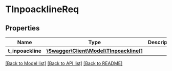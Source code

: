 # TInpoacklineReq

## Properties
Name | Type | Description | Notes
------------ | ------------- | ------------- | -------------
**t_inpoackline** | [**\Swagger\Client\Model\TInpoackline[]**](TInpoackline.md) |  | [optional] 

[[Back to Model list]](../README.md#documentation-for-models) [[Back to API list]](../README.md#documentation-for-api-endpoints) [[Back to README]](../README.md)


